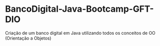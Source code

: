 # BancoDigital-Java-Bootcamp-GFT-DIO
Criação de um banco digital em Java utilizando todos os conceitos de OO (Orientação a Objetos)
